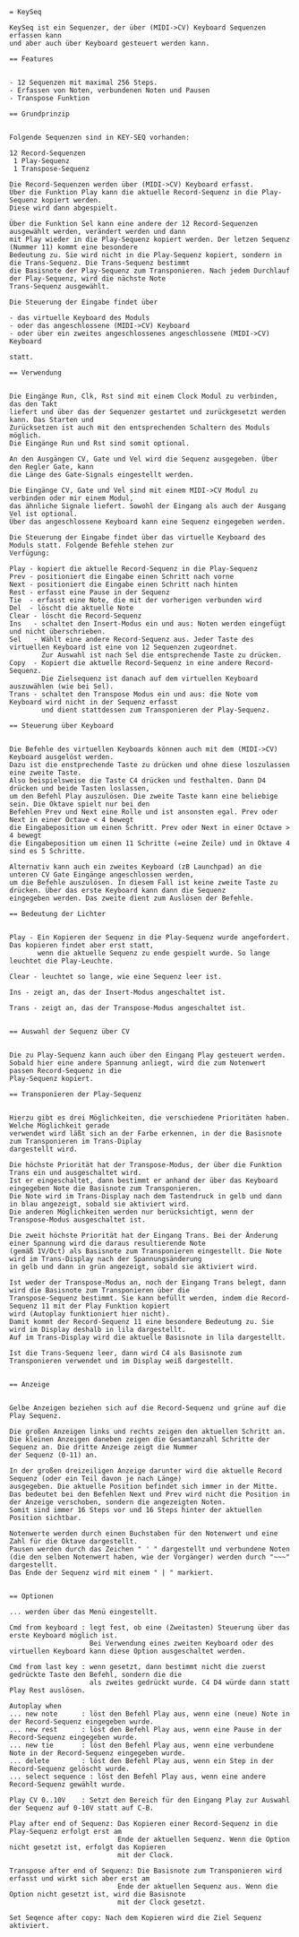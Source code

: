 
	= KeySeq
	
	KeySeq ist ein Sequenzer, der über (MIDI->CV) Keyboard Sequenzen erfassen kann 
	und aber auch über Keyboard gesteuert werden kann.
	
	== Features
	
	
	- 12 Sequenzen mit maximal 256 Steps.
	- Erfassen von Noten, verbundenen Noten und Pausen
	- Transpose Funktion
	
	== Grundprinzip
	

	Folgende Sequenzen sind in KEY-SEQ vorhanden:
	
	12 Record-Sequenzen
	 1 Play-Sequenz
	 1 Transpose-Sequenz
	
	Die Record-Sequenzen werden über (MIDI->CV) Keyboard erfasst. 
	Über die Funktion Play kann die aktuelle Record-Sequenz in die Play-Sequenz kopiert werden.
	Diese wird dann abgespielt.
	
	Über die Funktion Sel kann eine andere der 12 Record-Sequenzen ausgewählt werden, verändert werden und dann
	mit Play wieder in die Play-Sequenz kopiert werden. Der letzen Sequenz (Nummer 11) kommt eine besondere
	Bedeutung zu. Sie wird nicht in die Play-Sequenz kopiert, sondern in die Trans-Sequenz. Die Trans-Sequenz bestimmt
	die Basisnote der Play-Sequenz zum Transponieren. Nach jedem Durchlauf der Play-Sequenz, wird die nächste Note
	Trans-Sequenz ausgewählt.
	
	Die Steuerung der Eingabe findet über 
	
	- das virtuelle Keyboard des Moduls 
	- oder das angeschlossene (MIDI->CV) Keyboard 
	- oder über ein zweites angeschlossenes angeschlossene (MIDI->CV) Keyboard
	
	statt.
	
	== Verwendung
	
	
	Die Eingänge Run, Clk, Rst sind mit einem Clock Modul zu verbinden, das den Takt
	liefert und über das der Sequenzer gestartet und zurückgesetzt werden kann. Das Starten und
	Zurücksetzen ist auch mit den entsprechenden Schaltern des Moduls möglich. 
	Die Eingänge Run und Rst sind somit optional.
	
	An den Ausgängen CV, Gate und Vel wird die Sequenz ausgegeben. Über den Regler Gate, kann
	die Länge des Gate-Signals eingestellt werden.
	
	Die Eingänge CV, Gate und Vel sind mit einem MIDI->CV Modul zu verbinden oder mir einem Modul, 
	das ähnliche Signale liefert. Sowohl der Eingang als auch der Ausgang Vel ist optional.
	Über das angeschlossene Keyboard kann eine Sequenz eingegeben werden.
	
	Die Steuerung der Eingabe findet über das virtuelle Keyboard des Moduls statt. Folgende Befehle stehen zur
	Verfügung:
	
	Play - kopiert die aktuelle Record-Sequenz in die Play-Sequenz
	Prev - positioniert die Eingabe einen Schritt nach vorne
	Next - positioniert die Eingabe einen Schritt nach hinten
	Rest - erfasst eine Pause in der Sequenz
	Tie  - erfasst eine Note, die mit der vorherigen verbunden wird
	Del  - löscht die aktuelle Note
	Clear - löscht die Record-Sequenz
	Ins   - schaltet den Insert-Modus ein und aus: Noten werden eingefügt und nicht überschrieben.
	Sel   - Wählt eine andere Record-Sequenz aus. Jeder Taste des virtuellen Keyboard ist eine von 12 Sequenzen zugeordnet.
	        Zur Auswahl ist nach Sel die entsprechende Taste zu drücken.
	Copy  - Kopiert die aktuelle Record-Sequenz in eine andere Record-Sequenz. 
	        Die Zielsequenz ist danach auf dem virtuellen Keyboard auszuwählen (wie bei Sel).		
	Trans - schaltet den Transpose Modus ein und aus: die Note vom Keyboard wird nicht in der Sequenz erfasst 
	        und dient stattdessen zum Transponieren der Play-Sequenz.
	
	== Steuerung über Keyboard
	
	
	Die Befehle des virtuellen Keyboards können auch mit dem (MIDI->CV) Keyboard ausgelöst werden.
	Dazu ist die enstprechende Taste zu drücken und ohne diese loszulassen eine zweite Taste. 
	Also beispielsweise die Taste C4 drücken und festhalten. Dann D4 drücken und beide Tasten loslassen, 
	um den Befehl Play auszulösen. Die zweite Taste kann eine beliebige sein. Die Oktave spielt nur bei den
	Befehlen Prev und Next eine Rolle und ist ansonsten egal. Prev oder Next in einer Octave < 4 bewegt 
	die Eingabeposition um einen Schritt. Prev oder Next in einer Octave > 4 bewegt 
	die Eingabeposition um einen 11 Schritte (=eine Zeile) und in Oktave 4 sind es 5 Schritte.
	
	Alternativ kann auch ein zweites Keyboard (zB Launchpad) an die unteren CV Gate Eingänge angeschlossen werden,
	um die Befehle auszulösen. In diesem Fall ist keine zweite Taste zu drücken. Über das erste Keyboard kann dann die Sequenz
	eingegeben werden. Das zweite dient zum Auslösen der Befehle.
	
	== Bedeutung der Lichter
	
	
	Play - Ein Kopieren der Sequenz in die Play-Sequenz wurde angefordert. Das kopieren findet aber erst statt,
	       wenn die aktuelle Sequenz zu ende gespielt wurde. So lange leuchtet die Play-Leuchte.
		   
	Clear - leuchtet so lange, wie eine Sequenz leer ist.
	
	Ins - zeigt an, das der Insert-Modus angeschaltet ist.
	
	Trans - zeigt an, das der Transpose-Modus angeschaltet ist.
	

	== Auswahl der Sequenz über CV
	
	
	Die zu Play-Sequenz kann auch über den Eingang Play gesteuert werden. 
	Sobald hier eine andere Spannung anliegt, wird die zum Notenwert passen Record-Sequenz in die 
	Play-Sequenz kopiert.

	== Transponieren der Play-Sequenz
	
	
	Hierzu gibt es drei Möglichkeiten, die verschiedene Prioritäten haben. Welche Möglichkeit gerade
	verwendet wird läßt sich an der Farbe erkennen, in der die Basisnote zum Transponieren im Trans-Diplay 
	dargestellt wird.
	
	Die höchste Priorität hat der Transpose-Modus, der über die Funktion Trans ein und ausgeschaltet wird.
	Ist er eingeschaltet, dann bestimmt er anhand der über das Keyboard eingegeben Note die Basisnote zum Transponieren.
	Die Note wird im Trans-Display nach dem Tastendruck in gelb und dann in blau angezeigt, sobald sie aktiviert wird.
	Die anderen Möglichkeiten werden nur berücksichtigt, wenn der Transpose-Modus ausgeschaltet ist.
	
	Die zweit höchste Priorität hat der Eingang Trans. Bei der Änderung einer Spannung wird die daraus resultierende Note
	(gemäß 1V/Oct) als Basisnote zum Transponieren eingestellt. Die Note wird im Trans-Display nach der Spannungsänderung
	in gelb und dann in grün angezeigt, sobald sie aktiviert wird.
	
	Ist weder der Transpose-Modus an, noch der Eingang Trans belegt, dann wird die Basisnote zum Transponieren über die 
	Transpose-Sequenz bestimmt. Sie kann befüllt werden, indem die Record-Sequenz 11 mit der Play Funktion kopiert 
	wird (Autoplay funktioniert hier nicht).
	Damit kommt der Record-Sequenz 11 eine besondere Bedeutung zu. Sie wird im Display deshalb in lila dargestellt.
	Auf im Trans-Display wird die aktuelle Basisnote in lila dargestellt.
	
	Ist die Trans-Sequenz leer, dann wird C4 als Basisnote zum Transponieren verwendet und im Display weiß dargestellt.
	
	
	== Anzeige
	
	
	Gelbe Anzeigen beziehen sich auf die Record-Sequenz und grüne auf die Play Sequenz.
	
	Die großen Anzeigen links und rechts zeigen den aktuellen Schritt an. 
	Die kleinen Anzeigen daneben zeigen die Gesamtanzahl Schritte der Sequenz an. Die dritte Anzeige zeigt die Nummer
	der Sequenz (0-11) an.
	
	In der großen dreizeiligen Anzeige darunter wird die aktuelle Record Sequenz (oder ein Teil davon je nach Länge)
	ausgegeben. Die aktuelle Position befindet sich immer in der Mitte. 
	Das bedeutet bei den Befehlen Next und Prev wird nicht die Position in der Anzeige verschoben, sondern die angezeigten Noten.
	Somit sind immer 16 Steps vor und 16 Steps hinter der aktuellen Position sichtbar.
	
	Notenwerte werden durch einen Buchstaben für den Notenwert und eine Zahl für die Oktave dargestellt. 
	Pausen werden durch das Zeichen " ' " dargestellt und verbundene Noten 
	(die den selben Notenwert haben, wie der Vorgänger) werden durch "~~~" dargestellt.
	Das Ende der Sequenz wird mit einem " | " markiert.
	
	
	== Optionen
	
	... werden über das Menü eingestellt.
	
	Cmd from keyboard : legt fest, ob eine (Zweitasten) Steuerung über das erste Keyboard möglich ist.
	                    Bei Verwendung eines zweiten Keyboard oder des virtuellen Keyboard kann diese Option ausgeschaltet werden.
						
	Cmd from last key : wenn gesetzt, dann bestimmt nicht die zuerst gedrückte Taste den Befehl, sondern die die
	                    als zweites gedrückt wurde. C4 D4 würde dann statt Play Rest auslösen.
						
	Autoplay when
	... new note      : löst den Befehl Play aus, wenn eine (neue) Note in der Record-Sequenz eingegeben wurde.
	... new rest      : löst den Befehl Play aus, wenn eine Pause in der Record-Sequenz eingegeben wurde.
	... new tie       : löst den Befehl Play aus, wenn eine verbundene Note in der Record-Sequenz eingegeben wurde.
	... delete        : löst den Befehl Play aus, wenn ein Step in der Record-Sequenz gelöscht wurde.
	... select sequence : löst den Befehl Play aus, wenn eine andere Record-Sequenz gewählt wurde.
	
	Play CV 0..10V    : Setzt den Bereich für den Eingang Play zur Auswahl der Sequenz auf 0-10V statt auf C-B.
	
	Play after end of Sequenz: Das Kopieren einer Record-Sequenz in die Play-Sequenz erfolgt erst am 
	                           Ende der aktuellen Sequenz. Wenn die Option nicht gesetzt ist, erfolgt das Kopieren
							   mit der Clock.
	
	Transpose after end of Sequenz: Die Basisnote zum Transponieren wird erfasst und wirkt sich aber erst am 
	                           Ende der aktuellen Sequenz aus. Wenn die Option nicht gesetzt ist, wird die Basisnote
							   mit der Clock gesetzt.
	
	Set Seqence after copy: Nach dem Kopieren wird die Ziel Sequenz aktiviert.
	
